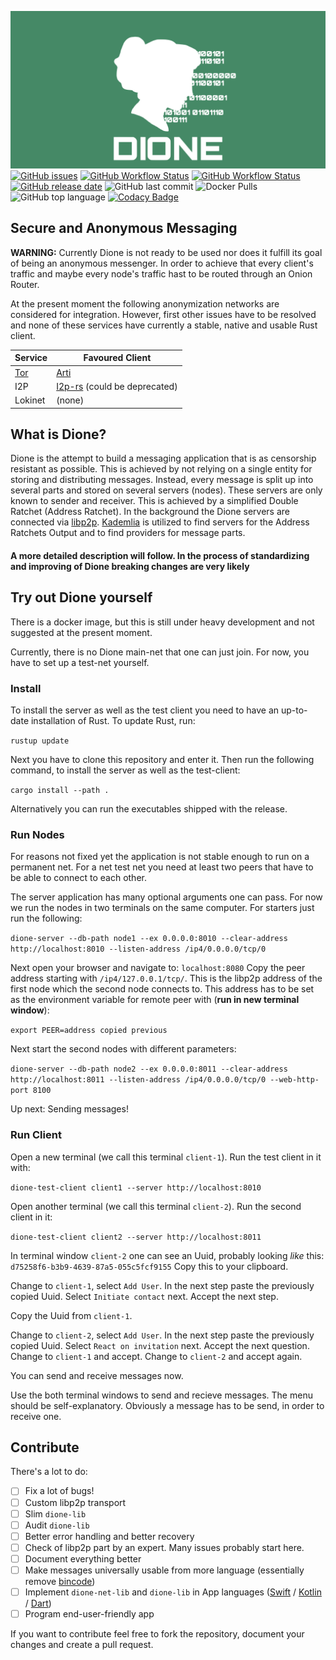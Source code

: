 ![Dione Logo without Text](./assets/logo_wo_name_wide.svg)
[![GitHub issues](https://img.shields.io/github/issues/Dione-Software/dione?style=flat-square)](https://github.com/Dione-Software/dione/issues)
[![GitHub Workflow Status](https://img.shields.io/github/workflow/status/Dione-Software/dione/Rust?label=Check&style=flat-square)](https://github.com/Dione-Software/dione/actions/workflows/rust.yml)
[![GitHub Workflow Status](https://img.shields.io/github/workflow/status/Dione-Software/dione/container?label=Container%20Build&style=flat-square)](https://github.com/Dione-Software/dione/actions/workflows/docker.yml)
[![GitHub release date](https://img.shields.io/github/release-date-pre/Dione-Software/dione?style=flat-square)](https://github.com/Dione-Software/dione/releases)
![GitHub last commit](https://img.shields.io/github/last-commit/Dione-Software/dione?style=flat-square)
![Docker Pulls](https://img.shields.io/docker/pulls/umgefahren/dione-server?style=flat-square)
![GitHub top language](https://img.shields.io/github/languages/top/Dione-Software/dione?style=flat-square)
[![Codacy Badge](https://app.codacy.com/project/badge/Grade/7a6bbde0433b456b8f2243f92bed56b2)](https://www.codacy.com/gh/Dione-Software/dione/dashboard?utm_source=github.com&amp;utm_medium=referral&amp;utm_content=Dione-Software/dione&amp;utm_campaign=Badge_Grade)


## Secure and Anonymous Messaging
__WARNING:__ Currently Dione is not ready to be used nor does it fulfill its goal of being an anonymous messenger.
In order to achieve that every client's traffic and maybe every node's traffic hast to be routed through an Onion Router.

At the present moment the following anonymization networks are considered for integration.
However, first other issues have to be resolved and none of these services have currently a stable, native and usable Rust client.

| Service | Favoured Client |
|---------|-----------------|
| [Tor](https://www.torproject.org) | [Arti](https://gitlab.torproject.org/tpo/core/arti)|
| I2P     | [I2p-rs](https://github.com/i2p/i2p-rs) (could be deprecated) |
| Lokinet | (none)          |


## What is Dione?

Dione is the attempt to build a messaging application that is as censorship resistant as possible.
This is achieved by not relying on a single entity for storing and distributing messages.
Instead, every message is split up into several parts and stored on several servers (nodes). These servers are only known
to sender and receiver. This is achieved by a simplified Double Ratchet (Address Ratchet). In the background
the Dione servers are connected via [libp2p](https://libp2p.io). [Kademlia](https://en.wikipedia.org/wiki/Kademlia) is utilized to find servers for the Address Ratchets
Output and to find providers for message parts.

#### A more detailed description will follow. In the process of standardizing and improving of Dione breaking changes are very likely

## Try out Dione yourself

There is a docker image, but this is still under heavy development and not suggested at the present moment.

Currently, there is no Dione main-net that one can just join. For now, you have to set up a test-net yourself.

### Install
To install the server as well as the test client you need to have an up-to-date installation of Rust.
To update Rust, run:

```rustup update```

Next you have to clone this repository and enter it. Then run the following command, to install the server as well as the test-client:

```cargo install --path .```

Alternatively you can run the executables shipped with the release.

### Run Nodes

For reasons not fixed yet the application is not stable enough to run on a permanent net. For a net test net you need at least two peers
that have to be able to connect to each other.

The server application has many optional arguments one can pass. For now we run the nodes in two terminals on the same computer. For starters just run the following:

`dione-server --db-path node1 --ex 0.0.0.0:8010 --clear-address http://localhost:8010 --listen-address /ip4/0.0.0.0/tcp/0`

Next open your browser and navigate to: `localhost:8080` Copy the peer address starting with `/ip4/127.0.0.1/tcp/`.
This is the libp2p address of the first node which the second node connects to. This address has to be set as the environment variable for remote peer with (**run in new terminal window**):

`export PEER=address copied previous`

Next start the second nodes with different parameters:

`dione-server --db-path node2 --ex 0.0.0.0:8011 --clear-address http://localhost:8011 --listen-address /ip4/0.0.0.0/tcp/0 --web-http-port 8100`

Up next: Sending messages!

### Run Client

Open a new terminal (we call this terminal `client-1`). Run the test client in it with:

`dione-test-client client1 --server http://localhost:8010`

Open another terminal (we call this terminal `client-2`). Run the second client in it:

`dione-test-client client2 --server http://localhost:8011`

In terminal window `client-2` one can see an Uuid, probably looking _like_ this: `d75258f6-b3b9-4639-87a5-055c5fcf9155` Copy this to your clipboard.

Change to `client-1`, select `Add User`. In the next step paste the previously copied Uuid. Select `Initiate contact` next. Accept the next step.

Copy the Uuid from `client-1`.

Change to `client-2`, select `Add User`. In the next step paste the previously copied Uuid. Select `React on invitation` next. Accept the next question.
Change to `client-1` and accept.
Change to `client-2` and accept again.

You can send and receive messages now.

Use the both terminal windows to send and recieve messages. The menu should be self-explanatory. Obviously a message has to be send, in order to receive one.

## Contribute

There's a lot to do:
- [ ] Fix a lot of bugs!
- [ ] Custom libp2p transport
- [ ] Slim `dione-lib`
- [ ] Audit `dione-lib`
- [ ] Better error handling and better recovery
- [ ] Check of libp2p part by an expert. Many issues probably start here.
- [ ] Document everything better
- [ ] Make messages universally usable from more language (essentially remove [bincode](https://github.com/servo/bincode))
- [ ] Implement `dione-net-lib` and `dione-lib` in App languages ([Swift](https://swift.org) / [Kotlin](https://kotlinlang.org) / [Dart](https://dart.dev))
- [ ] Program end-user-friendly app

If you want to contribute feel free to fork the repository, document your changes and create a pull request.
